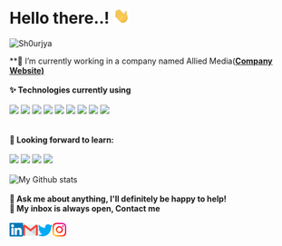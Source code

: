 
<h1> Hello there..! <img src="https://github.com/Sh0urjya/Sh0urjya/blob/master/Hi.gif" width="29px"> </h1>
<p align="left"> <img src="https://komarev.com/ghpvc/?username=Sh0urjya" alt=Sh0urjya> </p>

**🔭 I’m currently working in a company named Allied Media(<a href="https://www.baar.ai"><b>Company Website)</b> </a>
<br>
<br>
**✨ Technologies currently using** <br>
<br>
<code><a href="https://www.python.org/" target="_blank"><img height="50" src="https://www.vectorlogo.zone/logos/python/python-ar21.svg"></a></code>
<code><a href="https://www.tensorflow.org/" target="_blank"><img height="50" src="https://www.vectorlogo.zone/logos/tensorflow/tensorflow-ar21.svg"></a></code>
<code><a href="https://pytorch.org/" target="_blank"><img height="50" src="https://www.vectorlogo.zone/logos/pytorch/pytorch-ar21.svg"></a></code>
<code><a href="https://jupyter.org/" target="_blank"><img height="50" src="https://www.vectorlogo.zone/logos/jupyter/jupyter-ar21.svg"></a></code>
<code><a href="https://analytics.google.com/" target="_blank"><img height="50" src="https://www.vectorlogo.zone/logos/google_analytics/google_analytics-ar21.svg"></a></code>
<code><a href="https://git-scm.com/" target="_blank"><img height="50" src="https://www.vectorlogo.zone/logos/git-scm/git-scm-ar21.svg"></a></code>
<code><a href="https://www.mysql.com/" target="_blank"><img height="50" src="https://www.vectorlogo.zone/logos/mysql/mysql-ar21.svg"></a></code>
<code><a href="https://www.sqlite.org/" target="_blank"><img height="50" src="https://www.vectorlogo.zone/logos/sqlite/sqlite-ar21.svg"></a></code>
<code><a href="https://www.json.org/" target="_blank"><img height="50" src="https://www.vectorlogo.zone/logos/json/json-ar21.svg"></a></code>
<br>
<br>
<br>
**🌱 Looking forward to learn:** <br>
<br>
<code><a href="https://www.javascript.com/" target="_blank"><img height="50" src="https://www.vectorlogo.zone/logos/javascript/javascript-ar21.svg"></a></code>
<code><a href="https://reactjs.org/" target="_blank"><img height="50" src="https://www.vectorlogo.zone/logos/reactjs/reactjs-ar21.svg"></a></code>
<code><a href="https://cloud.google.com/" target="_blank"><img height="50" src="https://www.vectorlogo.zone/logos/google_cloud/google_cloud-ar21.svg"></a></code>
<code><a href="https://aws.amazon.com/" target="_blank"><img height="50" src="https://www.vectorlogo.zone/logos/amazon_aws/amazon_aws-ar21.svg"></a></code>
<br>
<br>
![My Github stats](https://github-readme-stats.vercel.app/api?username=Sh0urjya&show_icons=true&hide_border=true)
<br>
<br>
**💬 Ask me about anything, I'll definitely be happy to help!** <br>
**💬 My inbox is always open, Contact me**
<br>
<br> 
  <a href="https://in.linkedin.com/in/sh0urjya/" target="_blank">
   <img align="left" alt="Sh0urjya Ghosh | Linkedin" width="24px" src="https://github.com/Sh0urjya/Sh0urjya/blob/main/Linkedin.svg" />
  </a>
  <a href="mailto:shourjyaghosh.2@gmail.com" target="_blank">
    <img align="left" alt="Shourjya Ghosh | Gmail" width="26px" src="https://github.com/Sh0urjya/Sh0urjya/blob/main/Gmail.svg" />
  </a>
  <a href="https://twitter.com/Shourjya_G" target="_blank">
    <img align="left" alt="Shourjya Ghosh | Twitter" width="26px" src="https://github.com/Sh0urjya/Sh0urjya/blob/main/Twitter.svg" />
  </a>
  <a href="https://www.instagram.com/chicken_kosha/" target="_blank">
    <img align="left" alt="Shourjya Ghosh | Instagram" width="24px" src="https://github.com/Sh0urjya/Sh0urjya/blob/main/Instagram.svg"  />
  </a>


<!--
**Visitor Count :**
<br>

![Visitor Count](https://profile-counter.glitch.me/{Sh0urjya}/count.svg) 
-->

